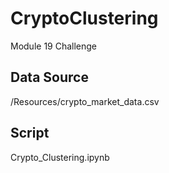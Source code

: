 # CryptoClustering
Module 19 Challenge

## Data Source
/Resources/crypto_market_data.csv

## Script
Crypto_Clustering.ipynb